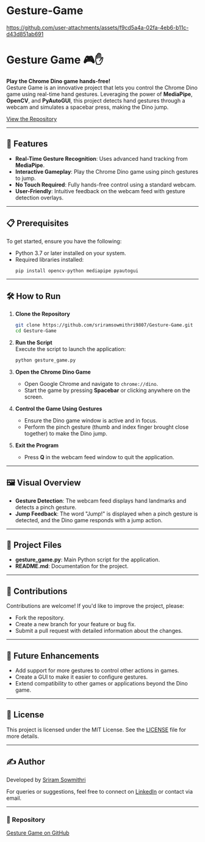 # Gesture-Game



https://github.com/user-attachments/assets/f9cd5a4a-02fa-4eb6-b11c-d43d851ab691

# Gesture Game 🎮✋  

**Play the Chrome Dino game hands-free!**  
Gesture Game is an innovative project that lets you control the Chrome Dino game using real-time hand gestures. Leveraging the power of **MediaPipe**, **OpenCV**, and **PyAutoGUI**, this project detects hand gestures through a webcam and simulates a spacebar press, making the Dino jump.  

[View the Repository](https://github.com/sriramsowmithri9807/Gesture-Game)

---

## 🚀 Features  

- **Real-Time Gesture Recognition**: Uses advanced hand tracking from **MediaPipe**.  
- **Interactive Gameplay**: Play the Chrome Dino game using pinch gestures to jump.  
- **No Touch Required**: Fully hands-free control using a standard webcam.  
- **User-Friendly**: Intuitive feedback on the webcam feed with gesture detection overlays.  

---

## 📋 Prerequisites  

To get started, ensure you have the following:  
- Python 3.7 or later installed on your system.  
- Required libraries installed:
  ```bash
  pip install opencv-python mediapipe pyautogui
  ```  

---

## 🛠️ How to Run  

1. **Clone the Repository**  
   ```bash
   git clone https://github.com/sriramsowmithri9807/Gesture-Game.git
   cd Gesture-Game
   ```  

2. **Run the Script**  
   Execute the script to launch the application:  
   ```bash
   python gesture_game.py
   ```  

3. **Open the Chrome Dino Game**  
   - Open Google Chrome and navigate to `chrome://dino`.  
   - Start the game by pressing **Spacebar** or clicking anywhere on the screen.  

4. **Control the Game Using Gestures**  
   - Ensure the Dino game window is active and in focus.  
   - Perform the pinch gesture (thumb and index finger brought close together) to make the Dino jump.  

5. **Exit the Program**  
   - Press **Q** in the webcam feed window to quit the application.  

---

## 🖼️ Visual Overview  

- **Gesture Detection**: The webcam feed displays hand landmarks and detects a pinch gesture.  
- **Jump Feedback**: The word "Jump!" is displayed when a pinch gesture is detected, and the Dino game responds with a jump action.  

---

## 📂 Project Files  

- **gesture_game.py**: Main Python script for the application.  
- **README.md**: Documentation for the project.  

---

## 🤝 Contributions  

Contributions are welcome! If you'd like to improve the project, please:  
- Fork the repository.  
- Create a new branch for your feature or bug fix.  
- Submit a pull request with detailed information about the changes.  

---

## 🌟 Future Enhancements  

- Add support for more gestures to control other actions in games.  
- Create a GUI to make it easier to configure gestures.  
- Extend compatibility to other games or applications beyond the Dino game.  

---

## 📜 License  

This project is licensed under the MIT License. See the [LICENSE](LICENSE) file for more details.  

---

## ✍️ Author  

Developed by [Sriram Sowmithri](https://github.com/sriramsowmithri9807)  

For queries or suggestions, feel free to connect on [LinkedIn](https://www.linkedin.com/in/sriramsowmithri) or contact via email.  

---  

### 🔗 Repository  
[Gesture Game on GitHub](https://github.com/sriramsowmithri9807/Gesture-Game)  

